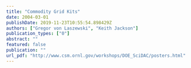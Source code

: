 ```yaml
---
title: "Commodity Grid Kits"
date: 2004-03-01
publishDate: 2019-11-23T10:55:54.898429Z
authors: ["Gregor von Laszewski", "Keith Jackson"]
publication_types: ["0"]
abstract: ""
featured: false
publication: ""
url_pdf: "http://www.csm.ornl.gov/workshops/DOE_SciDAC/posters.html"
---
```


